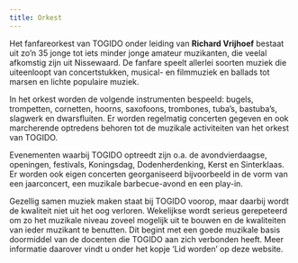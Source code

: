 ```yaml
---
title: Orkest
---
```


Het fanfareorkest van TOGIDO onder leiding van **Richard Vrijhoef** bestaat uit zo’n 35 jonge tot iets minder jonge amateur muzikanten, die veelal afkomstig zijn uit Nissewaard. De fanfare speelt allerlei soorten muziek die uiteenloopt van concertstukken, musical- en filmmuziek en ballads tot marsen en lichte populaire muziek.

In het orkest worden de volgende instrumenten bespeeld: bugels, trompetten, cornetten, hoorns, saxofoons, trombones, tuba’s, bastuba’s, slagwerk en dwarsfluiten. Er worden regelmatig concerten gegeven en ook marcherende optredens behoren tot de muzikale activiteiten van het orkest van TOGIDO.

Evenementen waarbij TOGIDO optreedt zijn o.a. de avondvierdaagse, openingen, festivals, Koningsdag, Dodenherdenking, Kerst en Sinterklaas. Er worden ook eigen concerten georganiseerd bijvoorbeeld in de vorm van een jaarconcert, een muzikale barbecue-avond en een play-in.

Gezellig samen muziek maken staat bij TOGIDO voorop, maar daarbij wordt de kwaliteit niet uit het oog verloren. Wekelijkse wordt serieus gerepeteerd om zo het muzikale niveau zoveel mogelijk uit te bouwen en de kwaliteiten van ieder muzikant te benutten. Dit begint met een goede muzikale basis doormiddel van de docenten die TOGIDO aan zich verbonden heeft. Meer informatie daarover vindt u onder het kopje ‘Lid worden’ op deze website.
